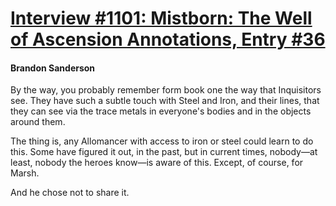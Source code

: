 # [Interview #1101: Mistborn: The Well of Ascension Annotations, Entry #36](https://www.theoryland.com/intvmain.php?i=1101#36)

#### Brandon Sanderson

By the way, you probably remember form book one the way that Inquisitors see. They have such a subtle touch with Steel and Iron, and their lines, that they can see via the trace metals in everyone's bodies and in the objects around them.

The thing is, any Allomancer with access to iron or steel could learn to do this. Some have figured it out, in the past, but in current times, nobody—at least, nobody the heroes know—is aware of this. Except, of course, for Marsh.

And he chose not to share it.

